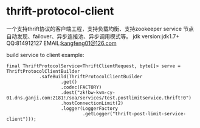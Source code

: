 # thrift-protocol-client
一个支持thrift协议的客户端工程，支持负载均衡、支持zookeeper service 节点自动发现、failover、异步连接池、异步调用模式等。
jdk version:jdk1.7+
QQ:814912127
EMAIL:kangfeng01@126.com

build service to client example:

	final ThriftProtocolService<ThriftClientRequest, byte[]> serve = ThriftProtocolClientBuilder
				.safeBuild(ThriftProtocolClientBuilder
						.get()
						.codec(FACTORY)
						.dest("zk!bw-kvm-cy-01.dns.ganji.com:2181!/soa/services/test.postlimitservice.thrift!0")
						.hostConnectionLimit(2)
						.logger(LoggerFactory
								.getLogger("thrift-post-limit-service-client")));

